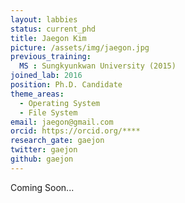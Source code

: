 ```yaml
---
layout: labbies
status: current_phd
title: Jaegon Kim
picture: /assets/img/jaegon.jpg
previous_training:
  MS : Sungkyunkwan University (2015)
joined_lab: 2016
position: Ph.D. Candidate
theme_areas:
  - Operating System
  - File System
email: jaegon@gmail.com
orcid: https://orcid.org/****
research_gate: gaejon
twitter: gaejon
github: gaejon
---
```


Coming Soon...
